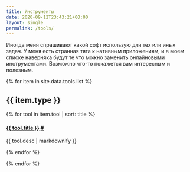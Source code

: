 ```yaml
---
title: Инструменты
date: 2020-09-12T23:43:21+00:00
layout: single
permalink: /tools/
---
```


Иногда меня спрашивают какой софт использую для тех или иных задач. У меня есть
странная тяга к нативным приложениям, и в моем списке наверняка будут те что
можно заменить онлайновыми инструментами. Возможно что-то покажется вам
интересным и полезным.

{% for item in site.data.tools.list %}

  <h2>{{ item.type }}</h2>

<!-- start type-->

<!-- <table>
<colgroup>
<col width="30%" />
<col width="70%" />
</colgroup>
<thead>
<tr class="header">
<th>Field</th>
<th>Description</th>
</tr>
</thead>
<tbody>
<tr>
<td markdown="span">First column **fields**</td>
<td markdown="span">Some descriptive text. This is a markdown link to [Google](http://google.com). Or see [some link][mydoc_tags].</td>
</tr>
<tr>
<td markdown="span">Second column **fields**</td>
<td markdown="span">Some more descriptive text.
</td>
</tr>
</tbody>
</table>

 <h3>{{ item.type }}</h3> -->

{% for tool in item.tool | sort: title %}
<div>
  <h4 id="{{ tool.title | slugify }}">
    <!-- TODO: поставить лого продукта -->
    <a href="{{ tool.link }}" target="_blank">{{ tool.title }}</a>
    <a href="{{ tools | relative_url }}#{{ tool.title | slugify }}">#</a>
  </h4>
  <p>{{ tool.desc | markdownify }}</p>
  </div>
  {% endfor %}

<!-- end header -->
{% endfor %}
